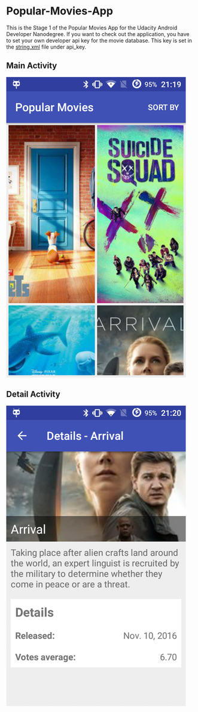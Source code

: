 # Popular-Movies-App

This is the Stage 1 of the Popular Movies App for the Udacity Android Developer Nanodegree. 
If you want to check out the application, you have to set your own developer api key for
the movie database. This key is set in the [string.xml](https://github.com/Thomas-P/Popular-Movies-App/blob/master/app/src/main/res/values/strings.xml) file under api_key.

## Main Activity
![Main Activity](https://github.com/Thomas-P/Popular-Movies-App/blob/master/pictures/main.png)
## Detail Activity
![Detail Activity](https://github.com/Thomas-P/Popular-Movies-App/blob/master/pictures/detail.png)

